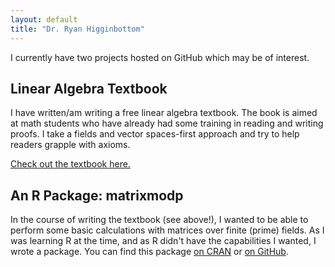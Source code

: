 ```yaml
---
layout: default
title: "Dr. Ryan Higginbottom"
---
```


I currently have two projects hosted on GitHub which may be of interest.

## Linear Algebra Textbook

I have written/am writing a free linear algebra textbook. The book is aimed at math students who have already had some training in reading and writing proofs. I take a fields and vector spaces-first approach and try to help readers grapple with axioms. 

[Check out the textbook here.](book.html)

## An R Package: matrixmodp

In the course of writing the textbook (see above!), I wanted to be able to perform some basic calculations with matrices over finite (prime) fields. As I was learning R at the time, and as R didn't have the capabilities I wanted, I wrote a package. You can find this package [on CRAN](https://cran.r-project.org/package=matrixmodp) or [on GitHub](https://rhigginbottom.github.io/matrixmodp/).